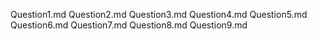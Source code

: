 Question1.md
Question2.md
Question3.md
Question4.md
Question5.md
Question6.md
Question7.md
Question8.md
Question9.md
